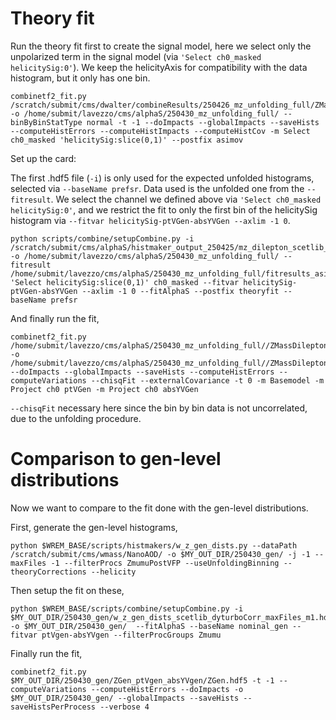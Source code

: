 # Theory fit

Run the theory fit first to create the signal model, here we select only the unpolarized term in the signal model (via `'Select ch0_masked helicitySig:0'`). We keep the helicityAxis for compatibility with the data histogram, but it only has one bin.

```
combinetf2_fit.py /scratch/submit/cms/dwalter/combineResults/250426_mz_unfolding_full/ZMassDilepton_ptll_yll_cosThetaStarll_quantile_phiStarll_quantile/ZMassDilepton.hdf5 -o /home/submit/lavezzo/cms/alphaS/250430_mz_unfolding_full/ --binByBinStatType normal -t -1 --doImpacts --globalImpacts --saveHists --computeHistErrors --computeHistImpacts --computeHistCov -m Select ch0_masked 'helicitySig:slice(0,1)' --postfix asimov 
```

Set up the card:

The first .hdf5 file (`-i`) is only used for the expected unfolded histograms, selected via `--baseName prefsr`.
Data used is the unfolded one from the `--fitresult`.
We select the channel we defined above via `'Select ch0_masked helicitySig:0'`, and we restrict the fit to only the first bin of the helicitySig histogram via `--fitvar helicitySig-ptVGen-absYVGen --axlim -1 0`.

```
python scripts/combine/setupCombine.py -i /scratch/submit/cms/alphaS/histmaker_output_250425/mz_dilepton_scetlib_dyturboCorr_maxFiles_m1.hdf5 -o /home/submit/lavezzo/cms/alphaS/250430_mz_unfolding_full/ --fitresult /home/submit/lavezzo/cms/alphaS/250430_mz_unfolding_full/fitresults_asimov.hdf5 'Select helicitySig:slice(0,1)' ch0_masked --fitvar helicitySig-ptVGen-absYVGen --axlim -1 0 --fitAlphaS --postfix theoryfit --baseName prefsr
```

And finally run the fit,

```
combinetf2_fit.py /home/submit/lavezzo/cms/alphaS/250430_mz_unfolding_full//ZMassDilepton_helicitySig_ptVGen_absYVGen_theoryfit//ZMassDilepton.hdf5 -o /home/submit/lavezzo/cms/alphaS/250430_mz_unfolding_full//ZMassDilepton_helicitySig_ptVGen_absYVGen_theoryfit/ --doImpacts --globalImpacts --saveHists --computeHistErrors --computeVariations --chisqFit --externalCovariance -t 0 -m Basemodel -m Project ch0 ptVGen -m Project ch0 absYVGen
```

`--chisqFit` necessary here since the bin by bin data is not uncorrelated, due to the unfolding procedure.

# Comparison to gen-level distributions

Now we want to compare to the fit done with the gen-level distributions.

First, generate the gen-level histograms,

```
python $WREM_BASE/scripts/histmakers/w_z_gen_dists.py --dataPath /scratch/submit/cms/wmass/NanoAOD/ -o $MY_OUT_DIR/250430_gen/ -j -1 --maxFiles -1 --filterProcs ZmumuPostVFP --useUnfoldingBinning --theoryCorrections --helicity
```

Then setup the fit on these,

```
python $WREM_BASE/scripts/combine/setupCombine.py -i $MY_OUT_DIR/250430_gen/w_z_gen_dists_scetlib_dyturboCorr_maxFiles_m1.hdf5 -o $MY_OUT_DIR/250430_gen/  --fitAlphaS --baseName nominal_gen --fitvar ptVgen-absYVgen --filterProcGroups Zmumu
```

Finally run the fit,

```
combinetf2_fit.py $MY_OUT_DIR/250430_gen/ZGen_ptVgen_absYVgen/ZGen.hdf5 -t -1 --computeVariations --computeHistErrors --doImpacts -o $MY_OUT_DIR/250430_gen/ --globalImpacts --saveHists --saveHistsPerProcess --verbose 4
```


